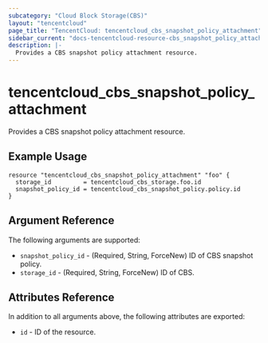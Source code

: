 ```yaml
---
subcategory: "Cloud Block Storage(CBS)"
layout: "tencentcloud"
page_title: "TencentCloud: tencentcloud_cbs_snapshot_policy_attachment"
sidebar_current: "docs-tencentcloud-resource-cbs_snapshot_policy_attachment"
description: |-
  Provides a CBS snapshot policy attachment resource.
---
```


# tencentcloud_cbs_snapshot_policy_attachment

Provides a CBS snapshot policy attachment resource.

## Example Usage

```hcl
resource "tencentcloud_cbs_snapshot_policy_attachment" "foo" {
  storage_id         = tencentcloud_cbs_storage.foo.id
  snapshot_policy_id = tencentcloud_cbs_snapshot_policy.policy.id
}
```

## Argument Reference

The following arguments are supported:

* `snapshot_policy_id` - (Required, String, ForceNew) ID of CBS snapshot policy.
* `storage_id` - (Required, String, ForceNew) ID of CBS.

## Attributes Reference

In addition to all arguments above, the following attributes are exported:

* `id` - ID of the resource.



